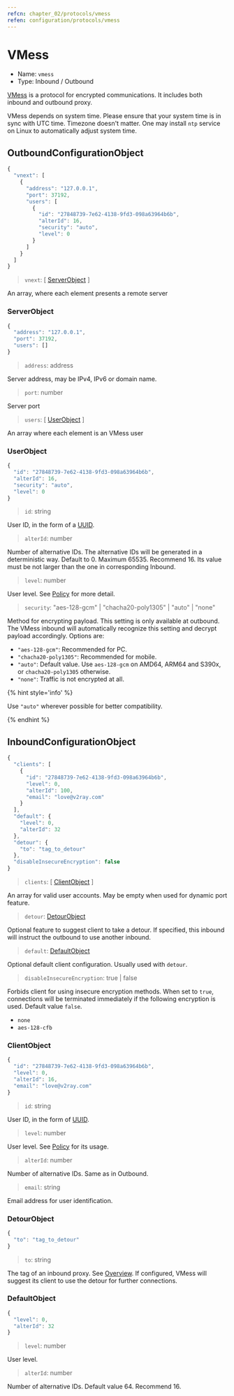```yaml
---
refcn: chapter_02/protocols/vmess
refen: configuration/protocols/vmess
---
```


# VMess

* Name: `vmess`
* Type: Inbound / Outbound

[VMess](https://www.v2ray.com/eng/protocols/vmess.html) is a protocol for encrypted communications. It includes both inbound and outbound proxy.

VMess depends on system time. Please ensure that your system time is in sync with UTC time. Timezone doesn't matter. One may install `ntp` service on Linux to automatically adjust system time.

## OutboundConfigurationObject

```javascript
{
  "vnext": [
    {
      "address": "127.0.0.1",
      "port": 37192,
      "users": [
        {
          "id": "27848739-7e62-4138-9fd3-098a63964b6b",
          "alterId": 16,
          "security": "auto",
          "level": 0
        }
      ]
    }
  ]
}
```

> `vnext`: \[ [ServerObject](#serverobject) \]

An array, where each element presents a remote server

### ServerObject

```javascript
{
  "address": "127.0.0.1",
  "port": 37192,
  "users": []
}
```

> `address`: address

Server address, may be IPv4, IPv6 or domain name.

> `port`: number

Server port

> `users`: \[ [UserObject](#userobject) \]

An array where each element is an VMess user

### UserObject

```javascript
{
  "id": "27848739-7e62-4138-9fd3-098a63964b6b",
  "alterId": 16,
  "security": "auto",
  "level": 0
}
```

> `id`: string

User ID, in the form of a [UUID](https://en.wikipedia.org/wiki/Universally_unique_identifier).

> `alterId`: number

Number of alternative IDs. The alternative IDs will be generated in a deterministic way. Default to 0. Maximum 65535. Recommend 16. Its value must be not larger than the one in corresponding Inbound.

> `level`: number

User level. See [Policy](../policy.md) for more detail.

> `security`: "aes-128-gcm" | "chacha20-poly1305" | "auto" | "none"

Method for encrypting payload. This setting is only available at outbound. The VMess inbound will automatically recognize this setting and decrypt payload accordingly. Options are:

* `"aes-128-gcm"`: Recommended for PC.
* `"chacha20-poly1305"`: Recommended for mobile.
* `"auto"`: Default value. Use `aes-128-gcm` on AMD64, ARM64 and S390x, or `chacha20-poly1305` otherwise.
* `"none"`: Traffic is not encrypted at all.

{% hint style='info' %}

Use `"auto"` wherever possible for better compatibility.

{% endhint %}

## InboundConfigurationObject

```javascript
{
  "clients": [
    {
      "id": "27848739-7e62-4138-9fd3-098a63964b6b",
      "level": 0,
      "alterId": 100,
      "email": "love@v2ray.com"
    }
  ],
  "default": {
    "level": 0,
    "alterId": 32
  },
  "detour": {
    "to": "tag_to_detour"
  },
  "disableInsecureEncryption": false
}
```

> `clients`: \[ [ClientObject](#clientobject) \]

An array for valid user accounts. May be empty when used for dynamic port feature.

> `detour`: [DetourObject](#detourobject)

Optional feature to suggest client to take a detour. If specified, this inbound will instruct the outbound to use another inbound.

> `default`: [DefaultObject](#defaultobject)

Optional default client configuration. Usually used with `detour`.

> `disableInsecureEncryption`: true | false

Forbids client for using insecure encryption methods. When set to `true`, connections will be terminated immediately if the following encryption is used. Default value `false`.

* `none`
* `aes-128-cfb`

### ClientObject

```javascript
{
  "id": "27848739-7e62-4138-9fd3-098a63964b6b",
  "level": 0,
  "alterId": 16,
  "email": "love@v2ray.com"
}
```

> `id`: string

User ID, in the form of [UUID](https://en.wikipedia.org/wiki/Universally_unique_identifier).

> `level`: number

User level. See [Policy](../policy.md) for its usage.

> `alterId`: number

Number of alternative IDs. Same as in Outbound.

> `email`: string

Email address for user identification.

### DetourObject

```javascript
{
  "to": "tag_to_detour"
}
```

> `to`: string

The tag of an inbound proxy. See [Overview](../protocols.md). If configured, VMess will suggest its client to use the detour for further connections.

### DefaultObject

```javascript
{
  "level": 0,
  "alterId": 32
}
```

> `level`: number

User level.

> `alterId`: number

Number of alternative IDs. Default value 64. Recommend 16.
